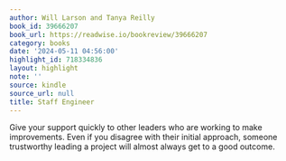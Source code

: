 ```yaml
---
author: Will Larson and Tanya Reilly
book_id: 39666207
book_url: https://readwise.io/bookreview/39666207
category: books
date: '2024-05-11 04:56:00'
highlight_id: 718334836
layout: highlight
note: ''
source: kindle
source_url: null
title: Staff Engineer
---
```


Give your support quickly to other leaders who are working to make improvements. Even if you disagree with their initial approach, someone trustworthy leading a project will almost always get to a good outcome.